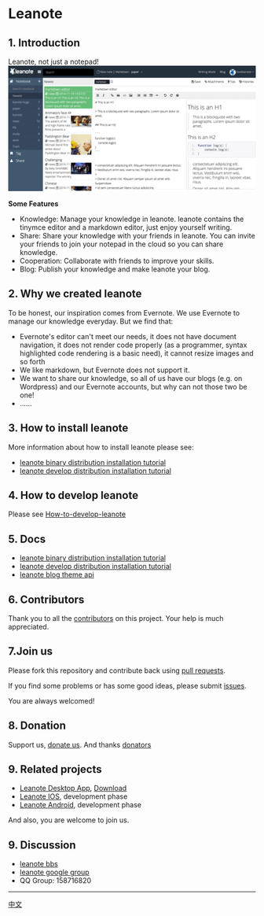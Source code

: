 
# Leanote

## 1. Introduction

Leanote, not just a notepad!
![leanote.png](leanote.png "")

**Some Features**

* Knowledge: Manage your knowledge in leanote. leanote contains the tinymce editor and a markdown editor, just enjoy yourself writing.
* Share: Share your knowledge with your friends in leanote. You can invite your friends to join your notepad in the cloud so you can share knowledge.
* Cooperation: Collaborate with friends to improve your skills.
* Blog: Publish your knowledge and make leanote your blog.

## 2. Why we created leanote
To be honest, our inspiration comes from Evernote. We use Evernote to manage our knowledge everyday. But we find that:
* Evernote's editor can't meet our needs, it does not have document navigation, it does not render code properly (as a programmer, syntax highlighted code rendering is a basic need), it cannot resize images and so forth
* We like markdown, but Evernote does not support it.
* We want to share our knowledge, so all of us have our blogs (e.g. on Wordpress) and our Evernote accounts, but why can not those two be one!
* ......

## 3. How to install leanote

More information about how to install leanote please see:
* [leanote binary distribution installation tutorial](https://github.com/leanote/leanote/wiki/leanote-binary-distribution-installation-tutorial)
* [leanote develop distribution installation tutorial](https://github.com/leanote/leanote/wiki/leanote-develop-distribution-installation-tutorial)

## 4. How to develop leanote

Please see [How-to-develop-leanote](https://github.com/leanote/leanote/wiki/How-to-develop-leanote-%E5%A6%82%E4%BD%95%E5%BC%80%E5%8F%91leanote)


## 5. Docs
* [leanote binary distribution installation tutorial](https://github.com/leanote/leanote/wiki/leanote-binary-distribution-installation-tutorial)
* [leanote develop distribution installation tutorial](https://github.com/leanote/leanote/wiki/leanote-develop-distribution-installation-tutorial)
* [leanote blog theme api](https://github.com/leanote/leanote/wiki/leanote-blog-theme-api_en)

## 6. Contributors
Thank you to all the [contributors](https://github.com/leanote/leanote/graphs/contributors) on
this project. Your help is much appreciated.

## 7.Join us
Please fork this repository and contribute back using [pull requests](https://github.com/leanote/leanote/pulls).

If you find some problems or has some good ideas, please submit [issues](https://github.com/leanote/leanote/issues).

You are always welcomed!

## 8. Donation
Support us, [donate us](http://leanote.org/#donate). And thanks [donators](http://leanote.leanote.com/post/leanote-donation-list)

## 9. Related projects
* [Leanote Desktop App](https://github.com/leanote/desktop-app), [Download](http://app.leanote.com)
* [Leanote IOS](https://github.com/leanote/leanote-ios), development phase
* [Leanote Android](https://github.com/Dminter/leanote-android-client), development phase

And also, you are welcome to join us.

## 9. Discussion
* [leanote bbs](http://bbs.leanote.com)
* [leanote google group](https://groups.google.com/forum/#!forum/leanote)
* QQ Group: 158716820

-----------------------------------------------------------------------
[中文](README_zh.md)


